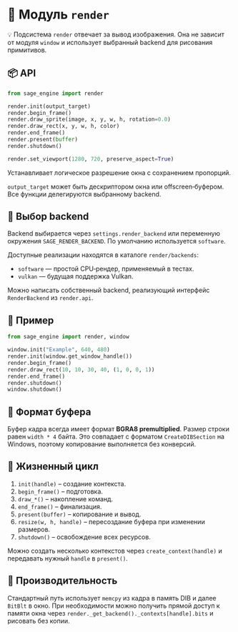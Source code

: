 # 📘 Модуль `render`

💡 Подсистема `render` отвечает за вывод изображения. Она не зависит от модуля `window` и использует выбранный backend для рисования примитивов.

## 📦 API

```python
from sage_engine import render

render.init(output_target)
render.begin_frame()
render.draw_sprite(image, x, y, w, h, rotation=0.0)
render.draw_rect(x, y, w, h, color)
render.end_frame()
render.present(buffer)
render.shutdown()
```

```python
render.set_viewport(1280, 720, preserve_aspect=True)
```
Устанавливает логическое разрешение окна с сохранением пропорций.

`output_target` может быть дескриптором окна или offscreen‑буфером. Все функции делегируются выбранному backend.

## 🔹 Выбор backend

Backend выбирается через `settings.render_backend` или переменную окружения `SAGE_RENDER_BACKEND`. По умолчанию используется `software`.

Доступные реализации находятся в каталоге `render/backends`:

- `software` — простой CPU‑рендер, применяемый в тестах.
- `vulkan` — будущая поддержка Vulkan.

Можно написать собственный backend, реализующий интерфейс `RenderBackend` из `render.api`.

## 🔹 Пример

```python
from sage_engine import render, window

window.init("Example", 640, 480)
render.init(window.get_window_handle())
render.begin_frame()
render.draw_rect(10, 10, 30, 40, (1, 0, 0, 1))
render.end_frame()
render.shutdown()
window.shutdown()
```

## 🔹 Формат буфера

Буфер кадра всегда имеет формат **BGRA8 premultiplied**. Размер строки равен `width * 4` байта. Это совпадает с форматом `CreateDIBSection` на Windows, поэтому копирование выполняется без конверсий.

## 🔹 Жизненный цикл

1. `init(handle)` – создание контекста.
2. `begin_frame()` – подготовка.
3. `draw_*()` – накопление команд.
4. `end_frame()` – финализация.
5. `present(buffer)` – копирование и вывод.
6. `resize(w, h, handle)` – пересоздание буфера при изменении размеров.
7. `shutdown()` – освобождение всех ресурсов.

Можно создать несколько контекстов через `create_context(handle)` и передавать нужный `handle` в `present()`.

## 🔹 Производительность

Стандартный путь использует `memcpy` из кадра в память DIB и далее `BitBlt` в окно. При необходимости можно получить прямой доступ к памяти окна через `render._get_backend()._contexts[handle].bits` и рисовать без копии.

